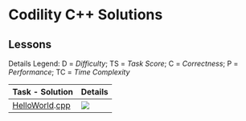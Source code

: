 # Codility C++ Solutions

## Lessons

Details Legend: D = *Difficulty*; TS = *Task Score*; C = *Correctness*; P = *Performance*; TC = *Time Complexity*

| Task - Solution | Details |  
| --------------- | ------- |
| [HelloWorld](https://www.hackerrank.com/challenges/cpp-hello-world/problem).[cpp](https://github.com/wesleyearlstander/HackerRank/blob/master/c%2B%2B%20practice/HelloWorld.cpp) | ![](https://img.shields.io/badge/D-effortless-b1e2f1.svg) |
<!--
| *Lesson Template* | |
| []() []() | ![](https://img.shields.io/badge/D-effortless-b1e2f1.svg) |
| []() []() | ![](https://img.shields.io/badge/D-painless-81c1e1.svg) |
| []() []() | ![](https://img.shields.io/badge/D-respectable-61c0c5.svg) |
| []() []() | ![](https://img.shields.io/badge/D-ambitious-4fa0a4.svg) |
-->
